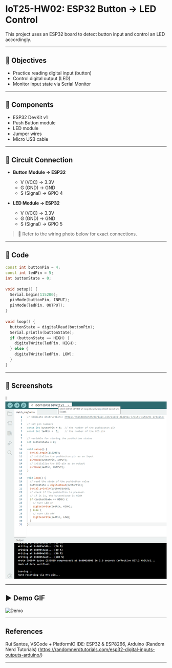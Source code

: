 # IoT25-HW02: ESP32 Button → LED Control

This project uses an ESP32 board to detect button input and control an LED accordingly.

---

## 🧾 Objectives

- Practice reading digital input (button)
- Control digital output (LED)
- Monitor input state via Serial Monitor

---

## 🧰 Components

- ESP32 DevKit v1  
- Push Button module  
- LED module  
- Jumper wires  
- Micro USB cable  

---

## 🔌 Circuit Connection

- **Button Module → ESP32**
  - V (VCC) → 3.3V
  - G (GND) → GND
  - S (Signal) → GPIO 4

- **LED Module → ESP32**
  - V (VCC) → 3.3V
  - G (GND) → GND
  - S (Signal) → GPIO 5

> 📸 Refer to the wiring photo below for exact connections.

---

## 🧾 Code

```cpp
const int buttonPin = 4;
const int ledPin = 5;
int buttonState = 0;

void setup() {
  Serial.begin(115200);
  pinMode(buttonPin, INPUT);
  pinMode(ledPin, OUTPUT);
}

void loop() {
  buttonState = digitalRead(buttonPin);
  Serial.println(buttonState);
  if (buttonState == HIGH) {
    digitalWrite(ledPin, HIGH);
  } else {
    digitalWrite(ledPin, LOW);
  }
}
```

---

## 📸 Screenshots

!![스크린샷 1](https://github.com/DannyLimDH/IoT25-HW02/blob/main/media/hw2.png)

---

## ▶ Demo GIF

![Demo](./media/IoT25-HW02.gif)

---
## References
Rui Santos, VSCode + PlatformIO IDE: ESP32 & ESP8266, Arduino (Random Nerd Tutorials)
(https://randomnerdtutorials.com/esp32-digital-inputs-outputs-arduino/)

---
